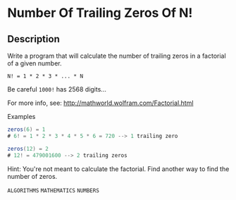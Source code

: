 # Number Of Trailing Zeros Of N!

## Description

Write a program that will calculate the number of trailing zeros in a factorial of a given number.

`N! = 1 * 2 * 3 * ... * N`

Be careful `1000!` has 2568 digits...

For more info, see: http://mathworld.wolfram.com/Factorial.html

Examples

```java
zeros(6) = 1
# 6! = 1 * 2 * 3 * 4 * 5 * 6 = 720 --> 1 trailing zero

zeros(12) = 2
# 12! = 479001600 --> 2 trailing zeros
```

Hint: You're not meant to calculate the factorial. Find another way to find the number of zeros.

`ALGORITHMS` `MATHEMATICS` `NUMBERS`
